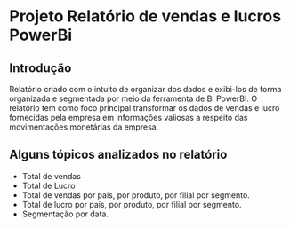 # Projeto Relatório de vendas e lucros PowerBi

## Introdução

Relatório criado com o intuito de organizar dos dados e exibi-los de forma organizada e segmentada por meio da ferramenta de BI PowerBI.
O relatório tem como foco principal transformar os dados de vendas e lucro fornecidas pela empresa em informações valiosas a respeito das movimentações monetárias da empresa.

## Alguns tópicos analizados no relatório

* Total de vendas 
* Total de Lucro
* Total de vendas por pais, por produto, por filial por segmento.
* Total de lucro por pais, por produto, por filial por segmento.
* Segmentação por data. 
